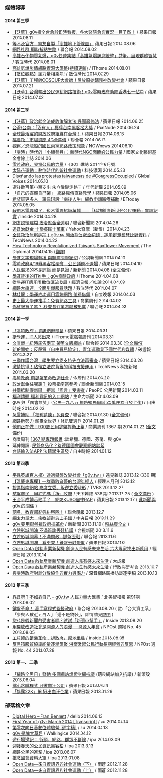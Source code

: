 ### 媒體報導
#### 2014 第三季
* [【沃草】g0v推全台急診即時看板，各大醫院急診實況一目了然！](http://www.appledaily.com.tw/realtimenews/article/politics/20140811/449892/) / 蘋果日報 2014.08.11
* [等不及官方　網友自製「高雄地下管線圖」](http://www.appledaily.com.tw/realtimenews/article/local/20140806/447139/) 蘋果日報 2014.08.06
* [網路社群 即時指點生路](http://money.udn.com/storypage.php?sub_id=5958&art_id=198951) / 聯合報 2014.08.02
* [高雄石化物質氣爆，g0v快速集結「高雄氣爆訊息統整」共筆，展現群體智慧](http://www.bnext.com.tw/article/view/id/33255) / 數位時代 2014.08.01
* [高雄氣爆災情網路資源大匯整(持續更新)](http://www.ithome.com.tw/news/89808) / iThome 2014.08.01
* [【數位觀點】讓力量相乘吧!](http://www.bnext.com.tw/article/view/id/33212) / 數位時代 2014.07.29
* [【沃草】工程師COSCUP大會師！開放原始碼精神改變社會](http://www.appledaily.com.tw/realtimenews/article/new/20140721/437114/) / 蘋果日報 2014.07.21
* [【沃草】台灣輸出公民運動網路技術！g0v零時政府助陣香港七一佔中](http://www.appledaily.com.tw/realtimenews/article/new/20140702/426671/) / 蘋果日報 2014.07.02


#### 2014 第二季
* [【沃草】政治獻金法成收賄解套法 民團籲修法](http://www.appledaily.com.tw/realtimenews/article/new/20140624/421819/%E3%80%90%E6%B2%83%E8%8D%89%E3%80%91%E6%94%BF%E6%B2%BB%E7%8D%BB%E9%87%91%E6%B3%95%E6%88%90%E6%94%B6%E8%B3%84%E8%A7%A3%E5%A5%97%E6%B3%95%E6%B0%91%E5%9C%98%E7%B1%B2%E4%BF%AE%E6%B3%95) / 蘋果日報 2014.06.25
* [台灣/台南：「沒有人」獲得台南黑客松大獎](http://punnode.com/archives/17650) / PunNode 2014.06.24
* [全球最活躍的開放政府組織在台灣！](http://www.appledaily.com.tw/realtimenews/article/politics/20140613/415694/%E3%80%90%E6%B2%83%E8%8D%89%E3%80%91%E5%85%A8%E7%90%83%E6%9C%80%E6%B4%BB%E8%BA%8D%E7%9A%84%E9%96%8B%E6%94%BE%E6%94%BF%E5%BA%9C%E7%B5%84%E7%B9%94%E5%9C%A8%E5%8F%B0%E7%81%A3%EF%BC%81) / 蘋果日報 2014.06.13
* [張善政：市場調節 4G會降價](http://mag.udn.com/mag/digital/storypage.jsp?f_MAIN_ID=323&f_SUB_ID=2952&f_ART_ID=519404) / 聯合報 2014.06.13
* [觀察／恐龍般的國民兩黨網路政策想像](http://www.nownews.com/n/2014/06/10/1270440) / NOWnews 2014.06.10
* [「零時」時代的「小額參與」：新時代NGO面臨的公民力量](http://www.ncafroc.org.tw/mag/news1_show.asp?id=150&tp=nextp) / 國家文化藝術基金會線上誌 2014.06
* [零時政府，發揮公民的力量](http://www.30.com.tw/article_content_25486.html) /《30》雜誌 2014年6月號
* [太陽花運動：數位時代的新社會運動](http://techsoup-taiwan.blogspot.com/2014/05/blog-post.html) / 科技濃湯 2014.05.23
* [Diseñando las protestas taiwanesas de #CongressOccupied](http://es.globalvoicesonline.org/2014/05/10/disenando-las-protestas-taiwanesas-de-congressoccupied/) / Global Voices 2014.05.10
* [選後數百筆小額支出 朱立倫駁走路工](https://www.youtube.com/watch?v=-UruElk0X5o) / 年代新聞 2014.05.09
* [「自己的媒體自己架」　網路瘋傳直播教學](http://mag.udn.com/mag/digital/storypage.jsp?f_ART_ID=510634) / 蘋果日報 2014.05.06
* [希望幫更多人　羅佩琪設「病後人生」網教申請醫療補助](http://www.ettoday.net/news/20140505/353528.htm) / ETtoday 2014.05.05
* [我們不需要酸民，也不需要超級英雄——「科技創造新世代公民運動」座談紀實](http://www.inside.com.tw/2014/04/28/57379) / Inside 2014.04.28
* [網友認領建檔 政治獻金全透明](http://mag.udn.com/mag/digital/storypage.jsp?f_MAIN_ID=314&f_SUB_ID=5852&f_ART_ID=510634) / 聯合新聞網 2014.04.26
* [追政治獻金 十萬鄉民十萬軍](https://tw.news.yahoo.com/%E8%BF%BD%E6%94%BF%E6%B2%BB%E7%8D%BB%E9%87%91-%E5%8D%81%E8%90%AC%E9%84%89%E6%B0%91%E5%8D%81%E8%90%AC%E8%BB%8D-103434978.html) / Yahoo奇摩（新聞）2014.04.23
* [金錢政治無所遁形！g0v.tw 開放政治獻金紀錄，運用群眾智慧比對資料](http://technews.tw/2014/04/22/follow-the-money-to-chase-the-champion-finance-using-crowd-sourcing-by-g0v-tw/) / TechNews 2014.04.22
* [How Technology Revolutionized Taiwan’s Sunflower Movement](http://thediplomat.com/2014/04/how-technology-revolutionized-taiwans-sunflower-movement/2/) / The Diplomat 2014.04.15 ([翻譯](http://www.ptt.cc/bbs/FuMouDiscuss/M.1397728649.A.D9B.html))
* [學運文字現場轉播 與聽障關聯密切](http://news.pts.org.tw/detail.php?NEENO=266408) / 公視新聞網 2014.04.10
* [零時政府4/19辦黑客松聚會　公民議題不退場](http://www.appledaily.com.tw/realtimenews/article/politics/20140410/376241/) / 蘋果日報 2014.04.10
* [人民渴求的不是評論 而是見證](http://www.new7.com.tw/NewsView.aspx?i=TXT20140402141407S2D) / 新新聞 2014.04.08 ([全文備份](https://gist.github.com/pofeng/10172453))
* [學運背後的IT推手：g0v零時政府](http://www.ithome.com.tw/tech/86462) / iThome 2014.04.08
* [從學運IT應用看數位匯流發展](http://udn.com/NEWS/OPINION/OPI1/8598406.shtml) / 經濟日報╱社論 2014.04.08
* [網路大串連，全面引爆服貿話題](http://www.bnext.com.tw/article/view/id/31696) / 數位時代 2014.04.07
* [林佳龍：學運成功運用雲端網路 值得借鏡](http://www.idn.com.tw/news/news_content.php?catid=1&catsid=2&catdid=0&artid=20140403abcd022) / 自立晚報 2014.04.03
* [史上最大學運推手：免費網路工具](http://www.businessweekly.com.tw/KWebArticle.aspx?ID=54104&path=f) / 商業周刊 2014.04.02
* [你被服貿了嗎？ 秒查各行業怎麼被影響](http://udn.com/NEWS/BREAKINGNEWS/BREAKINGNEWS1/8586658.shtml) / 聯合報 2014.04.02

#### 2014 第一季
* [「零時政府」資訊網避壟斷](http://www.appledaily.com.tw/appledaily/article/headline/20140331/35736590) / 蘋果日報 2014.03.31
* [挺學運，IT人站出來](http://www.ithome.com.tw/voice/86263) / iThome電腦報周刊 2014.03.31
* [文宣戰／紐時廣告兩天 架英文版網站](http://udn.com/NEWS/NATIONAL/NAT4/8580445.shtml) / 聯合報 2014.03.30 ([全文備份](https://gist.github.com/pofeng/5fe9ff159e313b9017b9))
* [新的開始：反服貿（自由貿易協定），青年運動與下個世代的媒體](http://pots.tw/node/12419) / 破週報 2014.3.27
* [三動作護台灣　學生要立委支持先立法再審查](http://www.appledaily.com.tw/realtimenews/article/politics/20140326/367296/%E4%B8%89%E5%8B%95%E4%BD%9C%E8%AD%B7%E5%8F%B0%E7%81%A3%E3%80%80%E5%AD%B8%E7%94%9F%E8%A6%81%E7%AB%8B%E5%A7%94%E6%94%AF%E6%8C%81%E5%85%88%E7%AB%8B%E6%B3%95%E5%86%8D%E5%AF%A9%E6%9F%A5) / 蘋果日報 2014.03.26
* [激情抗爭！佔領立法院背後的科技支援運用](http://technews.tw/2014/03/20/the-technogloyy-behind-the-occupied-taiwan-parliament-protest/) / TechNews 科技新報 2014.03.20
* [零時政府 用鍵盤革命改造社會](http://www.businesstoday.com.tw/article-content-92748-106543) / 今周刊 2014.03.20
* [政治獻金往哪跑？ 投票指南當參考](http://mag.udn.com/mag/digital/storypage.jsp?f_ART_ID=503902) / 聯合新聞網 2014.03.15
* [共同抵制假新聞　拒當「謠言」受害者](http://www.peopo.org/news/234245) / PeoPO 公民新聞 2014.03.11
* [福利請聽 福利資訊的入口網站](http://www.vita.tw/2014/03/blog-post_6321.html) / 生命力新聞 2014.03.09
* g0v 與「國會無雙」([公民一九八五 網路鄉民串聯 25萬民眾自發上街](http://www.libertytimes.com.tw/2014/new/feb/3/today-specialreport1.htm)) / 自由時報 2014.02.03
* [急需補助 「福利請聽」免費查](http://udn.com/NEWS/NATIONAL/NAT5/8459202.shtml) / 聯合報 2014.01.30 ([全文備份](https://gist.github.com/pofeng/8712093))
* [網路新勢力 顛覆全世界](http://www.pubu.com.tw/news/%E7%B6%B2%E8%B7%AF%E6%96%B0%E5%8B%A2%E5%8A%9B-%E9%A1%9B%E8%A6%86%E5%85%A8%E4%B8%96%E7%95%8C-1093) / 財訊雙週刊 2014.01.28
* [他們正在做！900鄉民用鍵盤捍衛正義](http://www.businessweekly.com.tw/KArticle.aspx?id=53258) / 商業周刊 1367 期 2014.01.22 ([全文備份](http://i.imgur.com/YXK7jp5.png))
 *  商業周刊  [1367 期專題報導](http://www.businessweekly.com.tw/EMagMainPage.aspx?id=2069)  :談希臘、德國、芬蘭、與 g0v
 *  延伸閱讀: [民怨商品化？從德國國會觀察網站談起](https://g0v.hackpad.com/CGIWfeyAG5r)
* [台語輸入法APP 法籍學生研發](http://www.libertytimes.com.tw/2014/new/jan/12/today-life2.htm) / 自由時報 2014.01.12

#### 2013 第四季
* [平民英雄百人榜〉透過鍵盤改變社會「g0v.tw」](http://www.gvm.com.tw/Boardcontent_24516.html)/ 遠見雜誌 2013.12 (330 期)
* [【溫肇東專欄】一群勇敢追夢的台灣年輕人](http://www.managertoday.com.tw/?p=36688) / 經理人月刊 2013.12
* [投票指南網站 缺席立委、叛逆立委現形](http://video.n.yam.com/20131227014669/%E6%8A%95%E7%A5%A8%E6%8C%87%E5%8D%97%E7%B6%B2%E7%AB%99%20%E7%BC%BA%E5%B8%AD%E7%AB%8B%E5%A7%94%E3%80%81%E5%8F%9B%E9%80%86%E7%AB%8B%E5%A7%94%E7%8F%BE%E5%BD%A2) / TVBS 2013.12.27
* [駭客鄉民　用程式碼「拆」政府](http://www.cw.com.tw/article/article.action?id=5054859) / 天下雜誌 538 期  2013.12.25 ( [全文備份](https://gist.github.com/pofeng/8209425) )
* [王金平成饒舌歌手？　網友KUSO自律RAP](http://www.appledaily.com.tw/realtimenews/article/politics/20131217/310468/%E7%8E%8B%E9%87%91%E5%B9%B3%E6%88%90%E9%A5%92%E8%88%8C%E6%AD%8C%E6%89%8B%EF%BC%9F%E3%80%80%E7%B6%B2%E5%8F%8BKUSO%E8%87%AA%E5%BE%8BRAP) / 蘋果日報 2013.12.17 ( [此新聞與 g0v 的關係](http://mmdays.com/2013/12/24/%E7%95%B6%E7%8E%8B%E6%BE%A4%E9%87%91%E5%B9%B3%E8%BC%B8%E7%B5%A6mc%E7%BE%8E%E6%B1%9F%EF%BC%9A%E4%B8%80%E5%89%87%E4%BB%A5%E5%96%9C%EF%BC%8C%E4%B8%80%E5%89%87%E4%BB%A5%E6%86%82/) )
* [萌典，教育部辭典糾察隊！](http://mag.udn.com/mag/digital/storypage.jsp?f_MAIN_ID=314&f_SUB_ID=5852&f_ART_ID=488985) / 聯合晚報 2013.12.7
* [網友力量大　揪教部辭典上千錯](http://www.cdnews.com.tw/cdnews_site/docDetail.jsp?coluid=121&docid=102545719) / 中央日報 2013.11.23
* [g0v 要用鍵盤拆政府搞革命](http://www.new7.com.tw/NewsView.aspx?i=TXT20131113142202RPZ) / 新新聞 2013.11.19 ( [粉絲頁全文](https://www.facebook.com/photo.php?fbid=643521622366684) )
* [立院影城開演 不滿質詢丟鞋抗議](http://www.ttv.com.tw/102/11/1021106/10211064937503I.htm) / 台視新聞 2013.11.6
* [立院影城開幕！不滿問政…鍵盤丟鞋](http://www.udn.com/2013/11/6/NEWS/NATIONAL/NAT5/8276503.shtml) / 聯合報 2013.11.6
* [立院影城開演　看不爽！鍵盤丟鞋砸蛋](http://www.appledaily.com.tw/realtimenews/article/politics/20131106/287629/%E7%AB%8B%E9%99%A2%E5%BD%B1%E5%9F%8E%E9%96%8B%E6%BC%94%E3%80%80%E7%9C%8B%E4%B8%8D%E7%88%BD%EF%BC%81%E9%8D%B5%E7%9B%A4%E4%B8%9F%E9%9E%8B%E7%A0%B8%E8%9B%8B) / 蘋果日報 2013.11.6
* [Open Data 啟動產業新契機 創造人民有感未來生活 六大專家找出新應用](http://edn.udn.com/news/view.jsp?aid=670249&cid=10) / 經濟日報 2013.10.14
* [Open Data 啟動產業新契機 創造人民有感未來生活](http://n.yam.com/greatnews/politics/20131024/20131024842076.html) / 大成報
* [Open Data 啟動產業新契機  創造人民有感未來生活](http://mypaper.pchome.com.tw/026955/post/1325734985) / 行政院研考會 2013.10.7
* [與零時政府對談分散協作的實力與潛力](http://blog.roodo.com/subing/archives/25782718.html) /  深音網路廣播訪談逐字稿 2013.10.13

#### 2013 第三季
* [靠政府？不如靠自己 – g0v.tw 人民力量大匯集](http://www.naipo.com/portals/1/web_tw/Knowledge_Center/Editorial/publish-102.htm) / 北美智權報 第91期 2013.09.02
* [鍵盤革命！ 高手寫程式監督政府](http://udn.com/NEWS/NATIONAL/NAT5/8108263.shtml) / 聯合報 2013.08.20 ( 註:「台大資工系」「參與人數近五百人」「這不是偽裝」，詳情請見[說明](https://www.facebook.com/photo.php?fbid=10151869138785668) )
* [您也是假新聞的受害者嗎？試試「新聞小幫手」](http://www.inside.com.tw/2013/08/20/chrome-extension-newshelper) / Inside 2013.08.20
* [用開放改造社會是開源人的浪漫──開源人年會](http://npost.tw/archives/1860) / NPOst 週報 No. 45 2013.08.05
* [工程師的鍵盤革命：拆政府，原地重建](http://www.inside.com.tw/2013/08/05/coscup-2013-coders-keyboard-revolution) / Inside 2013.08.05
* [反黑箱服貿協議能量逐漸匯聚 洪案激起公民行動長期經營的反思](http://npost.tw/archives/1759) / NPOst 週報 No. 44 2013.07.28

#### 2013 第一、二季
* [「網路全黑日」發動 多個網站熄燈封網抗議](http://tw.news.yahoo.com/%E7%B6%B2%E8%B7%AF%E5%85%A8%E9%BB%91%E6%97%A5-%E7%99%BC%E5%8B%95-%E5%A4%9A%E5%80%8B%E7%B6%B2%E7%AB%99%E7%86%84%E7%87%88%E5%B0%81%E7%B6%B2%E6%8A%97%E8%AD%B0-174421974.html) (萌典網站加入抗議) / 新頭殼 2013.06.04
* [佛心求職程式 可揪血汗公司](http://www.appledaily.com.tw/appledaily/article/headline/20130414/34951484/) / 蘋果日報 2013.04.14
* [「揭露22K」網 揪出血汗企業](http://www.appledaily.com.tw/appledaily/article/headline/20130129/34800790/) / 蘋果日報 2013.01.29

### 部落格文章
* [Digital Hero – Fran Bennett](http://blog.delib.net/digital-hero-fran-bennett/) / delib 2014.06.13
* [First Year of g0v: March 2014 [Transcript]](https://www.facebook.com/notes/%E5%94%90%E9%B3%B3/first-year-of-g0v-march-2014-transcript/808828052479750) / au 2014.04.14
* [第零次向日葵數位體驗營 [逐字稿]](https://www.facebook.com/notes/%E5%94%90%E9%B3%B3/%E7%AC%AC%E9%9B%B6%E6%AC%A1%E5%90%91%E6%97%A5%E8%91%B5%E6%95%B8%E4%BD%8D%E9%AB%94%E9%A9%97%E7%87%9F-%E9%80%90%E5%AD%97%E7%A8%BF/808273105868578) / au 2014.04.13
* [g0v 是塊大草坪](http://walkingice.blogspot.tw/2014/04/g0v.html) / Walkingice 2014.04.12
* [遊行場邊記： 街頭．網路．群眾不斷線](http://ipa.logdown.com/posts/184187-protest-internet-crowd) / ipa 2014.03.09
* [迎接春天的公民資訊黑客松](http://ipaway.org/?p=2518) / ipa 2013.3.13
* [網路公民的進擊](http://ipaway.org/?p=2679) / ipa 2013.06.07
* [搶救國會資料大軍](http://ipaway.org/?p=2334) / ipa 2013.01.08
* [Open Data—來自資訊界的社會運動（下）](http://www.thinkingtaiwan.com/public/articles/view/318) / 雨蒼 2012.11.28
* [Open Data—來自資訊界的社會運動（上）](http://www.thinkingtaiwan.com/articles/view/314) / 雨蒼 2012.11.28
